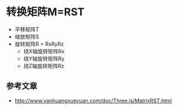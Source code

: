 # 转换矩阵M=RST

- 平移矩阵T
- 缩放矩阵S
- 旋转矩阵R = RxRyRz
  - 绕X轴旋转矩阵Rx
  - 绕Y轴旋转矩阵Ry
  - 绕Z轴旋转矩阵Rz


## 参考文章
- http://www.yanhuangxueyuan.com/doc/Three.js/MatrixRST.html